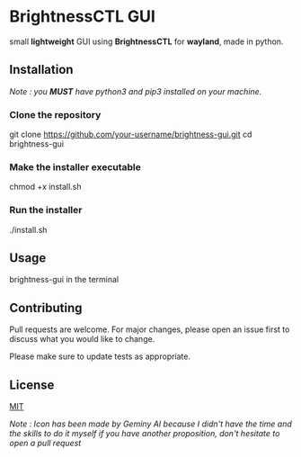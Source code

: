 # BrightnessCTL GUI
small **lightweight** GUI using **BrightnessCTL** for **wayland**, made in python. 

## Installation
*Note : you **MUST** have python3 and pip3 installed on your machine.*

### Clone the repository
git clone https://github.com/your-username/brightness-gui.git
cd brightness-gui

### Make the installer executable
chmod +x install.sh

### Run the installer
./install.sh

## Usage
brightness-gui in the terminal

## Contributing
Pull requests are welcome. For major changes, please open an issue first to discuss what you would like to change.

Please make sure to update tests as appropriate.

## License
[MIT](https://choosealicense.com/licenses/mit/)



*Note : Icon has been made by Geminy AI because
I didn't have the time and the skills to do it myself
if you have another proposition, don't hesitate to open a pull request*